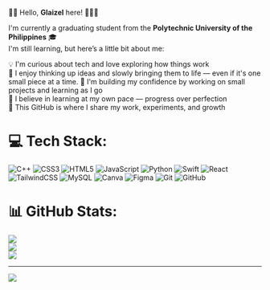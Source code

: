 👋🏼 Hello, **Glaizel** here! 👩🏼‍💻

I'm currently a graduating student from the **Polytechnic University of the Philippines** 🎓  
I'm still learning, but here’s a little bit about me:

💡 I'm curious about tech and love exploring how things work  
🧠 I enjoy thinking up ideas and slowly bringing them to life — even if it's one small piece at a time.
🔧 I'm building my confidence by working on small projects and learning as I go  
🌱 I believe in learning at my own pace — progress over perfection  
📁 This GitHub is where I share my work, experiments, and growth


# 💻 Tech Stack:
![C++](https://img.shields.io/badge/c++-%2300599C.svg?style=for-the-badge&logo=c%2B%2B&logoColor=white) ![CSS3](https://img.shields.io/badge/css3-%231572B6.svg?style=for-the-badge&logo=css3&logoColor=white) ![HTML5](https://img.shields.io/badge/html5-%23E34F26.svg?style=for-the-badge&logo=html5&logoColor=white) ![JavaScript](https://img.shields.io/badge/javascript-%23323330.svg?style=for-the-badge&logo=javascript&logoColor=%23F7DF1E) ![Python](https://img.shields.io/badge/python-3670A0?style=for-the-badge&logo=python&logoColor=ffdd54) ![Swift](https://img.shields.io/badge/swift-F54A2A?style=for-the-badge&logo=swift&logoColor=white) ![React](https://img.shields.io/badge/react-%2320232a.svg?style=for-the-badge&logo=react&logoColor=%2361DAFB) ![TailwindCSS](https://img.shields.io/badge/tailwindcss-%2338B2AC.svg?style=for-the-badge&logo=tailwind-css&logoColor=white) ![MySQL](https://img.shields.io/badge/mysql-4479A1.svg?style=for-the-badge&logo=mysql&logoColor=white) ![Canva](https://img.shields.io/badge/Canva-%2300C4CC.svg?style=for-the-badge&logo=Canva&logoColor=white) ![Figma](https://img.shields.io/badge/figma-%23F24E1E.svg?style=for-the-badge&logo=figma&logoColor=white) ![Git](https://img.shields.io/badge/git-%23F05033.svg?style=for-the-badge&logo=git&logoColor=white) ![GitHub](https://img.shields.io/badge/github-%23121011.svg?style=for-the-badge&logo=github&logoColor=white)
# 📊 GitHub Stats:
![](https://github-readme-stats.vercel.app/api?username=glaizelbelanio&theme=merko&hide_border=false&include_all_commits=false&count_private=false)<br/>
![](https://nirzak-streak-stats.vercel.app/?user=glaizelbelanio&theme=merko&hide_border=false)<br/>
![](https://github-readme-stats.vercel.app/api/top-langs/?username=glaizelbelanio&theme=merko&hide_border=false&include_all_commits=false&count_private=false&layout=compact)

---
[![](https://visitcount.itsvg.in/api?id=glaizelbelanio&icon=0&color=0)](https://visitcount.itsvg.in)

<!-- Proudly created with GPRM ( https://gprm.itsvg.in ) -->

